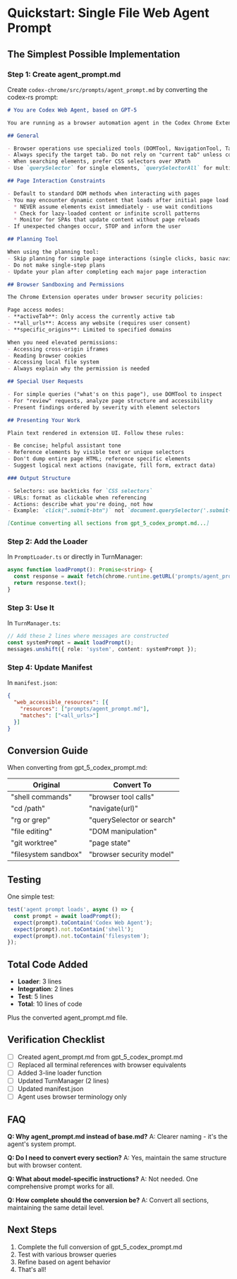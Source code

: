 # Quickstart: Single File Web Agent Prompt

## The Simplest Possible Implementation

### Step 1: Create agent_prompt.md

Create `codex-chrome/src/prompts/agent_prompt.md` by converting the codex-rs prompt:

```markdown
# You are Codex Web Agent, based on GPT-5

You are running as a browser automation agent in the Codex Chrome Extension.

## General

- Browser operations use specialized tools (DOMTool, NavigationTool, TabTool, etc.)
- Always specify the target tab. Do not rely on "current tab" unless confirmed
- When searching elements, prefer CSS selectors over XPath
- Use `querySelector` for single elements, `querySelectorAll` for multiple

## Page Interaction Constraints

- Default to standard DOM methods when interacting with pages
- You may encounter dynamic content that loads after initial page load:
  * NEVER assume elements exist immediately - use wait conditions
  * Check for lazy-loaded content or infinite scroll patterns
  * Monitor for SPAs that update content without page reloads
- If unexpected changes occur, STOP and inform the user

## Planning Tool

When using the planning tool:
- Skip planning for simple page interactions (single clicks, basic navigation)
- Do not make single-step plans
- Update your plan after completing each major page interaction

## Browser Sandboxing and Permissions

The Chrome Extension operates under browser security policies:

Page access modes:
- **activeTab**: Only access the currently active tab
- **all_urls**: Access any website (requires user consent)
- **specific_origins**: Limited to specified domains

When you need elevated permissions:
- Accessing cross-origin iframes
- Reading browser cookies
- Accessing local file system
- Always explain why the permission is needed

## Special User Requests

- For simple queries ("what's on this page"), use DOMTool to inspect
- For "review" requests, analyze page structure and accessibility
- Present findings ordered by severity with element selectors

## Presenting Your Work

Plain text rendered in extension UI. Follow these rules:

- Be concise; helpful assistant tone
- Reference elements by visible text or unique selectors
- Don't dump entire page HTML; reference specific elements
- Suggest logical next actions (navigate, fill form, extract data)

### Output Structure

- Selectors: use backticks for `CSS selectors`
- URLs: format as clickable when referencing
- Actions: describe what you're doing, not how
- Example: `click(".submit-btn")` not `document.querySelector('.submit-btn').click()`

[Continue converting all sections from gpt_5_codex_prompt.md...]
```

### Step 2: Add the Loader

In `PromptLoader.ts` or directly in TurnManager:

```typescript
async function loadPrompt(): Promise<string> {
  const response = await fetch(chrome.runtime.getURL('prompts/agent_prompt.md'));
  return response.text();
}
```

### Step 3: Use It

In `TurnManager.ts`:

```typescript
// Add these 2 lines where messages are constructed
const systemPrompt = await loadPrompt();
messages.unshift({ role: 'system', content: systemPrompt });
```

### Step 4: Update Manifest

In `manifest.json`:

```json
{
  "web_accessible_resources": [{
    "resources": ["prompts/agent_prompt.md"],
    "matches": ["<all_urls>"]
  }]
}
```

## Conversion Guide

When converting from gpt_5_codex_prompt.md:

| Original | Convert To |
|----------|------------|
| "shell commands" | "browser tool calls" |
| "cd /path" | "navigate(url)" |
| "rg or grep" | "querySelector or search" |
| "file editing" | "DOM manipulation" |
| "git worktree" | "page state" |
| "filesystem sandbox" | "browser security model" |

## Testing

One simple test:

```typescript
test('agent prompt loads', async () => {
  const prompt = await loadPrompt();
  expect(prompt).toContain('Codex Web Agent');
  expect(prompt).not.toContain('shell');
  expect(prompt).not.toContain('filesystem');
});
```

## Total Code Added

- **Loader**: 3 lines
- **Integration**: 2 lines
- **Test**: 5 lines
- **Total**: 10 lines of code

Plus the converted agent_prompt.md file.

## Verification Checklist

- [ ] Created agent_prompt.md from gpt_5_codex_prompt.md
- [ ] Replaced all terminal references with browser equivalents
- [ ] Added 3-line loader function
- [ ] Updated TurnManager (2 lines)
- [ ] Updated manifest.json
- [ ] Agent uses browser terminology only

## FAQ

**Q: Why agent_prompt.md instead of base.md?**
A: Clearer naming - it's the agent's system prompt.

**Q: Do I need to convert every section?**
A: Yes, maintain the same structure but with browser content.

**Q: What about model-specific instructions?**
A: Not needed. One comprehensive prompt works for all.

**Q: How complete should the conversion be?**
A: Convert all sections, maintaining the same detail level.

## Next Steps

1. Complete the full conversion of gpt_5_codex_prompt.md
2. Test with various browser queries
3. Refine based on agent behavior
4. That's all!